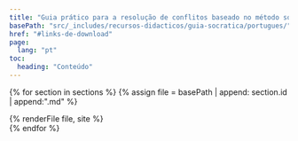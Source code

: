 ```yaml
---
title: "Guia prático para a resolução de conflitos baseado no método socrático"
basePath: "src/_includes/recursos-didacticos/guia-socratica/portugues/"
href: "#links-de-download"
page:
  lang: "pt"
toc:
  heading: "Conteúdo"
---
```



{% for section in sections %}
{% assign file = basePath | append: section.id | append:".md" %}
<section id="{{ section.id }}">
  {% renderFile file, site %}
</section>
{% endfor %}
